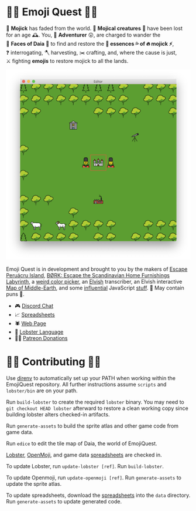 
# 🧙‍♀️ Emoji Quest 🧝‍♂️

<nobr>🌈 <b>Mojick</b></nobr> has faded from the world.
<nobr>🐉 <b>Mojical creatures</b> 🦄</nobr> have been lost for an <nobr>age 🕰</nobr>.
You, <nobr>😬 <b>Adventurer</b> 😲</nobr>, are charged to wander the
<nobr>🎲 <b>Faces of Daia</b> 🎲</nobr> to find and restore the
<nobr><b>💨 essences 💦 of 🔥 mojick ⚡️</b></nobr>,
<nobr>❓ interrogating</nobr>,
<nobr>🪓 harvesting</nobr>,
<nobr>✂️ crafting</nobr>, and,
where the cause is just,
<nobr>⚔️ fighting</nobr>
<b>emojis</b> to restore mojick to all the lands.

![Editor Preview](editor.png)

Emoji Quest is in development and brought to you by the makers of [Escape
Peruácru Island][peruacru], [BØRK: Escape the Scandinavian Home Furnishings
Labyrinth][bork], a [weird color picker][color], an [Elvish][elvish]
transcriber, an Elvish interactive [Map of Middle-Earth][elfmap], and some
[influential][q] JavaScript [stuff][commonjs].
🚧&nbsp;May contain puns&nbsp;🚧.

* 🎮 [Discord Chat][discord]
* 📈 [Spreadsheets][spreadsheets]
* 🕷 [Web Page][web]
* 🦞 [Lobster Language][lobster]
* 🧛‍♂️ [Patreon Donations][patreon]

# 👷‍♀️ Contributing 👷‍♂️

Use [direnv](https://direnv.net/) to automatically set up your PATH when
working within the EmojiQuest repository.
All further instructions assume `scripts` and `lobster/bin` are on your path.

Run `build-lobster` to create the required `lobster` binary.
You may need to `git checkout HEAD lobster` afterward to restore a clean
working copy since building lobster alters checked-in artifacts.

Run `generate-assets` to build the sprite atlas and other game code from game
data.

Run `edice` to edit the tile map of Daia, the world of EmojiQuest.

[Lobster][lobster], [OpenMoji][openmoji], and game data [spreadsheets] are
checked in.

To update Lobster, run `update-lobster [ref]`.
Run `build-lobster`.

To update Openmoji, run `update-openmoji [ref]`.
Run `generate-assets` to update the sprite atlas.

To update spreadsheets, download the [spreadsheets] into the `data` directory.
Run `generate-assets` to update generated code.

  [peruacru]: https://peruacru.then.land
  [bork]: http://børk.com
  [color]: http://color.codi.sh
  [elvish]: https://tengwar.3rin.gs
  [elfmap]: http://3rin.gs
  [q]: https://www.npmjs.com/package/q
  [commonjs]: http://wiki.commonjs.org/wiki/Modules/1.1

  [discord]: https://discordapp.com/channels/692076552514699426/692076553017884723
  [spreadsheets]: https://docs.google.com/spreadsheets/d/1U8JJM-g7Br0ePrjH7kg7tJ3N2eb0Mab2y5GDiJo1Tx8/edit#gid=97282066
  [web]: https://github.com/borkshop/emojiquest.app
  [lobster]: http://strlen.com/lobster/
  [patreon]: https://www.patreon.com/kriskowal
  [openmoji]: https://openmoji.org
